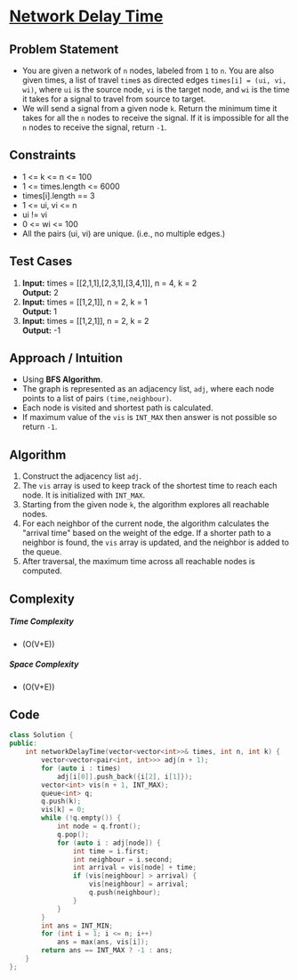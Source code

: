 # [Network Delay Time](https://leetcode.com/problems/network-delay-time/description/)

## Problem Statement
- You are given a network of `n` nodes, labeled from `1` to `n`. You are also given times, a list of travel `time`s as directed edges `times[i] = (ui, vi, wi)`, where `ui` is the source node, `vi` is the target node, and `wi` is the time it takes for a signal to travel from source to target.
- We will send a signal from a given node `k`. Return the minimum time it takes for all the `n` nodes to receive the signal. If it is impossible for all the `n` nodes to receive the signal, return `-1`.




## Constraints
- 1 <= k <= n <= 100
- 1 <= times.length <= 6000
- times[i].length == 3
- 1 <= ui, vi <= n
- ui != vi
- 0 <= wi <= 100
- All the pairs (ui, vi) are unique. (i.e., no multiple edges.)




## Test Cases
1. **Input:** times = \[[2,1,1],[2,3,1],[3,4,1]], n = 4, k = 2 <br>
**Output:** 2
2. **Input:** times = \[[1,2,1]], n = 2, k = 1 <br>
**Output:** 1
3. **Input:** times = \[[1,2,1]], n = 2, k = 2 <br>
**Output:** -1




## Approach / Intuition 
- Using **BFS Algorithm**.
- The graph is represented as an adjacency list, `adj`, where each node points to a list of pairs `(time,neighbour)`.
- Each node is visited and shortest path is calculated.
- If maximum value of the `vis` is `INT_MAX` then answer is not possible so return `-1`.





## Algorithm 
1. Construct the adjacency list `adj`.
2. The `vis` array is used to keep track of the shortest time to reach each node. It is initialized with `INT_MAX`.
3. Starting from the given node `k`, the algorithm explores all reachable nodes.
4. For each neighbor of the current node, the algorithm calculates the "arrival time" based on the weight of the edge. If a shorter path to a neighbor is found, the `vis` array is updated, and the neighbor is added to the queue.
5. After traversal, the maximum time across all reachable nodes is computed.




## Complexity
##### Time Complexity
- \(O(V+E)\)
##### Space Complexity
- \(O(V+E)\)




## Code
```cpp
class Solution {
public:
    int networkDelayTime(vector<vector<int>>& times, int n, int k) {
        vector<vector<pair<int, int>>> adj(n + 1);
        for (auto i : times)
            adj[i[0]].push_back({i[2], i[1]});
        vector<int> vis(n + 1, INT_MAX);
        queue<int> q;
        q.push(k);
        vis[k] = 0;
        while (!q.empty()) {
            int node = q.front();
            q.pop();
            for (auto i : adj[node]) {
                int time = i.first;
                int neighbour = i.second;
                int arrival = vis[node] + time;
                if (vis[neighbour] > arrival) {
                    vis[neighbour] = arrival;
                    q.push(neighbour);
                }
            }
        }
        int ans = INT_MIN;
        for (int i = 1; i <= n; i++)
            ans = max(ans, vis[i]);
        return ans == INT_MAX ? -1 : ans;
    }
};
```